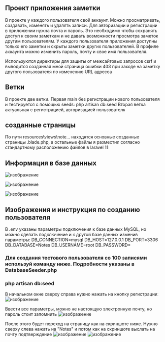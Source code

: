 ## Проект приложения заметки

В проекте у каждого пользователя свой аккаунт. Можно просматривать, создавать, изменять и удалять записи.
Для авторизации и регистрации в приложении нужна почта и пароль. Это необходимо чтобы сохранять доступ к своим заметкам и не давать возможности просмотра заметок другим пользователям. 
У каждого пользователя приложения доступны только его заметки и скрыты заметки других пользователей. В профиле аккаунта можно изменить пароль, почту и свое имя пользователя.

Используются директиры для защиты от межсайтовых запросов csrf и выводится созданная мной страница ошибки 403 при заходе на заметку другого пользователя по изменению URL адресса

## Ветки

В проекте две ветки. Первая main без регистрации нового пользователя и тестируется с помощью seeds: php artisan db:seed
Вторая ветка актуальная с регистрацией, авторизацией пользователя

## созданные страницы
По пути resources\views\note\... находятся основные созданные страницы .blade.php, а остальные файлы я разместил согласно стандартному расположению файлов в laravel 11

## Информация в базе данных

![изображение](https://github.com/user-attachments/assets/3c21e715-ea25-4e35-bbaa-b3aaca518b7a)

![изображение](https://github.com/user-attachments/assets/d528c8f4-6b06-47de-a123-fc3ebb44aaba)

![изображение](https://github.com/user-attachments/assets/097cd5f6-993a-4da5-bdd1-14dd05dcba6f)


## Изображения и инструкция по созданию пользователя

В .env указаны параметры подключения к базе данных MySQL, но можно сделать подключение и к другой базе данных изменив параметры:
DB_CONNECTION=mysql
DB_HOST=127.0.0.1
DB_PORT=3306
DB_DATABASE=Notes
DB_USERNAME=root
DB_PASSWORD=

### Для создания тестового пользователя со 100 записями используй команду ниже. Подробности указаны в DatabaseSeeder.php
### php artisan db:seed

В начальном окне сверху справа нужно нажать на кнопку регистрации:
![изображение](https://github.com/user-attachments/assets/bcffffc0-47a2-4505-9234-519c91a7bffe)

Ввести все параметры, можно не настоящую электронную почту, но пароль стоит запомнить
![изображение](https://github.com/user-attachments/assets/ee8de358-557c-4a20-bcf8-d4b1170a8e14)

После этого будет переход на страницу как на скриншоте ниже. Нужно сверху слева нажать на "Notes" и потом как на скриншоте выслать на почту подтверждение
![изображение](https://github.com/user-attachments/assets/7a4a4bbc-c5f2-41f2-9852-66bec60d8278)
![изображение](https://github.com/user-attachments/assets/44c9bc37-6458-4149-84f3-f9eaa8b61d49)

